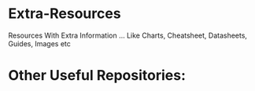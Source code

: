 # Extra-Resources
Resources With Extra Information ... Like Charts, Cheatsheet, Datasheets, Guides, Images etc


# Other Useful Repositories:
